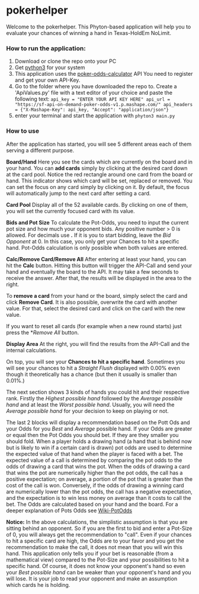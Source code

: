 # pokerhelper

Welcome to the pokerhelper. This Phyton-based application will
help you to evaluate your chances of winning a hand in Texas-HoldEm NoLimit.

### How to run the application:
1. Download or clone the repo onto your PC
2. Get [python3](https://www.python.org/downloads/release/python-372/) for your system 
3. This application uses the [poker-odds-calculator](https://rapidapi.com/sf-api-on-demand/api/poker-odds-calculator?utm_source=mashape&utm_medium=301) API
You need to register and get your own API-Key.
4. Go to the folder where you have downloaded the repo to. Create a 
'ApiValues.py' file with a text editor of your choice and paste the following text: 
`api_key = "ENTER YOUR API KEY HERE"
api_url = "https://sf-api-on-demand-poker-odds-v1.p.mashape.com/"
api_headers = {"X-Mashape-Key": api_key,
                "Accept": "application/json"}`  
5. enter your terminal and start the application with `phyton3 main.py`

### How to use
After the application has started, you will see 5 different areas 
each of them serving a different purpose.

**Board/Hand** 
Here you see the cards which are currently on the board and in your hand. 
You can **add cards** simply by clicking at the desired card down at the
card pool. Notice the red rectangle around one card from the board or hand.
This indicator shows which card will be set, replaced or removed. You can
set the focus on any card simply by clicking on it. By default, the focus
will automatically jump to the next card after setting a card.

**Card Pool**
Display all of the 52 available cards. By clicking on one of them, you will
set the currently focused card with its value. 

**Bids and Pot Size**
To calculate the Pot-Odds, you need to input the current pot size and how much your opponent bids. 
Any positive number > 0 is allowed. For decimals use **.** If it is you to start bidding, leave the
_Bid Opponent_ at 0. In this case, you only get your Chances to hit a specific hand. Pot-Odds calculation
is only possible when both values are entered.

**Calc/Remove Card/Remove All**
After entering at least your hand, you can hit the **Calc** button. Hitting this button will trigger
the API-Call and send your hand and eventually the board to the API. It may take a few seconds to receive the answer. After that, the results will be displayed in the area to the right.

To **remove a card** from your hand or the board, simply select the card and click **Remove Card**. It is
also possible, overwrite the card with another value. For that, select the desired card and click on
the card with the new value. 

If you want to reset all cards (for example when a new round starts) just press the **Remove All* button.

**Display Area**
At the right, you will find the results from the API-Call and the internal calculations. 

On top, you will see your **Chances to hit a specific hand**. Sometimes you will see your chances to hit
a _Straight Flush_ displayed with 0.00% even though it theoretically has a chance (but then it usually is 
smaller than 0.01%.)

The next section shows 3 kinds of hands you could hit and their respective rank. 
Firstly the _Highest possible hand_ followed by the _Average possible hand_ and at least the _Worst possible hand_.
Usually, you will need the _Average possible hand_ for your decision to keep on playing or not.

The last 2 blocks will display a recommendation based on the Pott Ods and your Odds for you _Best_ and _Average_ possible hand.
If your Odds are greater or equal then the Pot Odds you should bet. If they are they smaller you should fold.
When a player holds a drawing hand (a hand that is behind now but is likely to win if a certain card is 
drawn) pot odds are used to determine the expected value of that hand when the player is faced with a bet.
The expected value of a call is determined by comparing the pot odds to the odds of drawing a card that wins the pot. When the odds of drawing a card that wins the pot are numerically higher than the pot odds, 
the call has a positive expectation; on average, a portion of the pot that is greater than the cost of the call is won. Conversely, if the odds of drawing a winning card are numerically lower than the pot odds, 
the call has a negative expectation, and the expectation is to win less money on average than it costs to
call the bet. The Odds are calculated based on your hand and the board. For a deeper explanation of Pots Odds see [Wiki-PotOdds](https://en.wikipedia.org/wiki/Pot_odds)


**Notice:** In the above calculations, the simplistic assumption is that you are sitting behind an opponent. So if you are the first to bid and
enter a Pot-Size of 0, you will always get the recommendation to "call". Even if your chances to hit a specific
card are high, the Odds are to your favor and you get the recommendation to make the call, it does not mean that
you will win this hand. This application only tells you if your bet is reasonable (from a mathematical view)
compared to the Pot-Size and your possibilities to hit a specific hand. Of course, it does not know your opponent's
hand so even your _Best possible hand_ can be weaker than your opponent's hand and you will lose. It is your
job to read your opponent and make an assumption which cards he is holding.